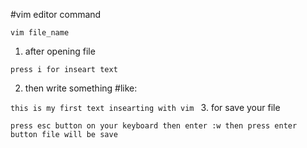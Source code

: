 #vim editor command 

```vim file_name```

1. after opening file 

```press i for inseart text```

2. then write something
#like: 

```this is my first text insearting with vim ```
3. for save your file

```press esc button on your keyboard then enter :w then press enter button file will be save```




